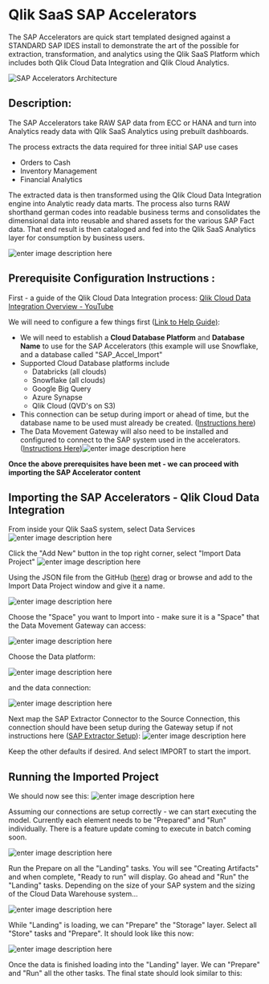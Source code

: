 # **Qlik SaaS SAP Accelerators**

The SAP Accelerators are quick start templated designed against a STANDARD SAP IDES install to demonstrate the art of the possible for extraction, transformation, and analytics using the Qlik SaaS Platform which includes both Qlik Cloud Data Integration and Qlik Cloud Analytics.

![SAP Accelerators Architecture](https://github.com/Qlik-PE/Qlik_SaaS_SAP_Accelerators/blob/main/images/Slide2.png?raw=true)

## Description:
The SAP Accelerators take RAW SAP data from ECC or HANA and turn into Analytics ready data with Qlik SaaS Analytics using prebuilt dashboards.

The process extracts the data required for three initial SAP use cases 
 - Orders to Cash 
 - Inventory Management 
 - Financial Analytics

The extracted data is then transformed using the Qlik Cloud Data Integration engine into Analytic ready data marts. The process also turns RAW shorthand german codes into readable business terms and consolidates the dimensional data into reusable and shared assets for the various SAP Fact data. That end result is then cataloged and fed into the Qlik SaaS Analytics layer for consumption by business users.

![enter image description here](https://github.com/Qlik-PE/Qlik_SaaS_SAP_Accelerators/blob/main/images/Slide3.png?raw=true)

## Prerequisite Configuration Instructions :

First - a guide of the Qlik Cloud Data Integration process:
[Qlik Cloud Data Integration Overview - YouTube](https://youtu.be/bdVQa5LKmvE)

We will need to configure a few things first ([Link to Help Guide)](https://help.qlik.com/en-US/cloud-services/Subsystems/Hub/Content/Sense_Hub/DataIntegration/Introduction/Data-project-export-import.htm):

 - We will need to establish a **Cloud Database Platform** and **Database Name** to use for the SAP Accelerators (this example will use Snowflake, and a database called "SAP_Accel_Import"
 - Supported Cloud Database platforms include
	 - Databricks (all clouds)
	 - Snowflake (all clouds)
	 - Google Big Query
	 - Azure Synapse
	 - Qlik Cloud (QVD's on S3) 
 - This connection can be setup during import or ahead of time, but the database name to be used must already be created. ([Instructions here](https://help.qlik.com/en-US/cloud-services/Subsystems/Hub/Content/Sense_Hub/DataIntegration/TargetConnections/data-project-connections.htm))
 - The Data Movement Gateway will also need to be installed and configured to connect to the SAP system used in the accelerators.  ([Instructions Here](https://help.qlik.com/en-US/cloud-services/Subsystems/Hub/Content/Sense_Hub/Gateways/replication-gateway.htm))![enter image description here](https://help.qlik.com/en-US/cloud-services/Subsystems/Hub/Content/Resources/Images/data-movement-gateway_architecture_v2.png)

**Once the above prerequisites have been met - we can proceed with importing the SAP Accelerator content**

## Importing the SAP Accelerators - Qlik Cloud Data Integration 

From inside your Qlik SaaS system, select Data Services
![enter image description here](https://github.com/Qlik-PE/Qlik_SaaS_SAP_Accelerators/blob/main/images/dataservices.png?raw=true)

Click the "Add New" button in the top right corner, select "Import Data Project"
![enter image description here](https://github.com/Qlik-PE/Qlik_SaaS_SAP_Accelerators/blob/main/images/import1.png?raw=true)

Using the JSON file from the GitHub ([here](https://github.com/Qlik-PE/Qlik_SaaS_SAP_Accelerators/raw/main/Snowflake/SAP%20Accelerators%20V2_Snowflake_2022-11-22.json)) drag or browse and add to the Import Data Project window and give it a name.

![enter image description here](https://github.com/Qlik-PE/Qlik_SaaS_SAP_Accelerators/blob/main/images/import2.png?raw=true)

Choose the "Space" you want to Import into - make sure it is a "Space" that the Data Movement Gateway can access:

![enter image description here](https://github.com/Qlik-PE/Qlik_SaaS_SAP_Accelerators/blob/main/images/import3.png?raw=true)

Choose the Data platform:

![enter image description here](https://github.com/Qlik-PE/Qlik_SaaS_SAP_Accelerators/blob/main/images/import4.png?raw=true)

and the data connection:

![enter image description here](https://github.com/Qlik-PE/Qlik_SaaS_SAP_Accelerators/blob/main/images/import5.png?raw=true)

Next map the SAP Extractor Connector to the Source Connection, this connection should have been setup during the Gateway setup if not instructions here ([SAP Extractor Setup](https://help.qlik.com/en-US/cloud-services/Subsystems/Hub/Content/Sense_Hub/DataIntegration/SourcesConnections/SAP-Extractor/SAP-Extractor-source.htm)):
![enter image description here](https://github.com/Qlik-PE/Qlik_SaaS_SAP_Accelerators/blob/main/images/import6.png?raw=true)

Keep the other defaults if desired. And select IMPORT to start the import.

## Running the Imported Project

We should now see this:
![enter image description here](https://github.com/Qlik-PE/Qlik_SaaS_SAP_Accelerators/blob/main/images/import7.png?raw=true)

Assuming our connections are setup correctly - we can start executing the model. Currently each element needs to be "Prepared" and "Run" individually. There is a feature update coming to execute in batch coming soon.

![enter image description here](https://github.com/Qlik-PE/Qlik_SaaS_SAP_Accelerators/blob/main/images/import8.png?raw=true)

Run the Prepare on all the "Landing" tasks. You will see "Creating Artifacts" and when complete, "Ready to run" will display. Go ahead and "Run" the "Landing" tasks. Depending on the size of your SAP system and the sizing of the Cloud Data Warehouse system...

![enter image description here](https://github.com/Qlik-PE/Qlik_SaaS_SAP_Accelerators/blob/main/images/image9.png?raw=true)

While "Landing" is loading, we can "Prepare" the "Storage" layer. Select all "Store" tasks and "Prepare". It should look like this now:

![enter image description here](https://github.com/Qlik-PE/Qlik_SaaS_SAP_Accelerators/blob/main/images/image10.png?raw=true)

Once the data is finished loading into the "Landing" layer.  We can "Prepare" and "Run" all the other tasks. The final state should look similar to this:
